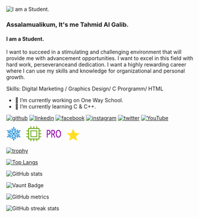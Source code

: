 ![I am a Student.](https://z-p3-scontent.fdac12-1.fna.fbcdn.net/v/t39.30808-1/210174391_311865133905024_7739812453835498263_n.jpg?stp=dst-jpg_p200x200&_nc_cat=110&ccb=1-7&_nc_sid=5f2048&_nc_eui2=AeHe-pg7cvpxi9mivwK9lGluzafNBagbnlPNp80FqBueU2KFZQHXqz_8lvj3RVvDlHxn912YDGXHOYeTfHRijiGe&_nc_ohc=5bAirf79FGsQ7kNvgE194UK&_nc_ht=z-p3-scontent.fdac12-1.fna&oh=00_AYBj3XqrIdIk3SD6umOIqvGJi3T5khSgVC2bXnH357-Hpg&oe=66646FDF)

### Assalamualikum, It's me Tahmid Al Galib.
#### I am a Student.

I want to succeed in a stimulating and challenging environment that will provide me with advancement opportunities. I want to excel in this field with hard work, perseveranceand dedication. I want a highly rewarding career where I can use my skills and knowledge for organizational and personal growth.

Skills:   Digital Marketing / Graphics Design/ C Prorgramm/ HTML 

- 🔭 I’m currently working on One Way School. 
- 🌱 I’m currently learning C & C++. 


[<img src='https://cdn.jsdelivr.net/npm/simple-icons@3.0.1/icons/github.svg' alt='github' height='40'>](https://github.com/https://github.com/tahmidalgalib)  [<img src='https://cdn.jsdelivr.net/npm/simple-icons@3.0.1/icons/linkedin.svg' alt='linkedin' height='40'>](https://www.linkedin.com/in/https://www.linkedin.com/feed//)  [<img src='https://cdn.jsdelivr.net/npm/simple-icons@3.0.1/icons/facebook.svg' alt='facebook' height='40'>](https://www.facebook.com/https://www.facebook.com/tahmidal.galib.3)  [<img src='https://cdn.jsdelivr.net/npm/simple-icons@3.0.1/icons/instagram.svg' alt='instagram' height='40'>](https://www.instagram.com/https://www.instagram.com/tahmidalgalib/?hl=en/)  [<img src='https://cdn.jsdelivr.net/npm/simple-icons@3.0.1/icons/twitter.svg' alt='twitter' height='40'>](https://twitter.com/https://x.com/tahmidal2002)  [<img src='https://cdn.jsdelivr.net/npm/simple-icons@3.0.1/icons/youtube.svg' alt='YouTube' height='40'>](https://www.youtube.com/channel/https://www.youtube.com/channel/UCDH-DtJtUZ1tjgCTCemmsmA)  

<a href='https://archiveprogram.github.com/'><img src='https://raw.githubusercontent.com/acervenky/animated-github-badges/master/assets/acbadge.gif' width='40' height='40'></a> <a href='https://docs.github.com/en/developers'><img src='https://raw.githubusercontent.com/acervenky/animated-github-badges/master/assets/devbadge.gif' width='40' height='40'></a> <a href='https://github.com/pricing'><img src='https://raw.githubusercontent.com/acervenky/animated-github-badges/master/assets/pro.gif' width='40' height='40'></a> <a href='https://stars.github.com/'><img src='https://raw.githubusercontent.com/acervenky/animated-github-badges/master/assets/starbadge.gif' width='35' height='35'></a> 

[![trophy](https://github-profile-trophy.vercel.app/?username=https://github.com/tahmidalgalib)](https://github.com/ryo-ma/github-profile-trophy)

[![Top Langs](https://github-readme-stats.vercel.app/api/top-langs/?username=https://github.com/tahmidalgalib)](https://github.com/anuraghazra/github-readme-stats)

![GitHub stats](https://github-readme-stats.vercel.app/api?username=https://github.com/tahmidalgalib&show_icons=true&count_private=true)  

![Vaunt Badge](https://api.vaunt.dev/v1/github/entities/https://github.com/tahmidalgalib/contributions?format=svg&private=true)  

![GitHub metrics](https://metrics.lecoq.io/https://github.com/tahmidalgalib)  

![GitHub streak stats](https://streak-stats.demolab.com/?user=https://github.com/tahmidalgalib)  

